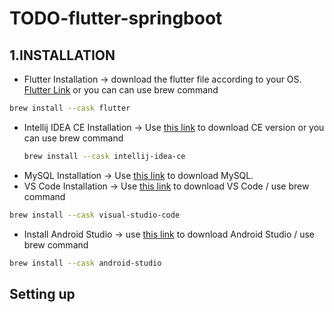 # TODO-flutter-springboot

## 1.INSTALLATION

- Flutter Installation
  -> download the flutter file according to your OS. [Flutter Link](https://docs.flutter.dev/get-started/install)
or you can can use brew command

``` bash
brew install --cask flutter
```
- Intellij IDEA CE Installation -> Use [this link](https://www.jetbrains.com/idea/) to download CE version or you can use brew command
  ``` bash
  brew install --cask intellij-idea-ce
  ```
- MySQL Installation -> Use [this link](https://dev.mysql.com/downloads/mysql/) to download MySQL.
- VS Code Installation -> Use [this link](https://code.visualstudio.com/Download) to download VS Code / use brew command 
``` bash
brew install --cask visual-studio-code
```
- Install Android Studio -> use [this link](https://developer.android.com/studio) to download Android Studio / use brew command
``` bash
brew install --cask android-studio
```

## Setting up
